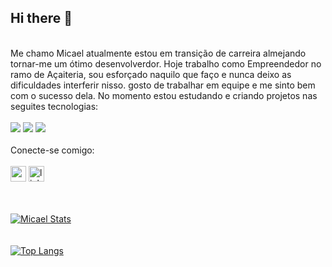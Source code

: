 ## Hi there 👋
<br>
Me chamo Micael atualmente estou em transição de carreira almejando tornar-me um ótimo desenvolverdor. Hoje trabalho como Empreendedor no ramo de Açaiteria, sou esforçado naquilo que faço e nunca deixo as dificuldades interferir nisso. gosto de trabalhar em equipe e me sinto bem com o sucesso dela. No momento estou estudando e criando projetos nas seguites tecnologias:
<br>
<br>
<img src="https://img.shields.io/badge/HTML-239120?style=for-the-badge&logo=html5&logoColor=white">
<img src="https://img.shields.io/badge/CSS-239120?&style=for-the-badge&logo=css3&logoColor=white">
<img src="https://img.shields.io/badge/JavaScript-F7DF1E?style=for-the-badge&logo=javascript&logoColor=black">
<br>
<br>
Conecte-se comigo:
<br>
<br>
<a href="https://mmjdamaceno@gmail.com"><img width="25" height="25" src="https://img.icons8.com/material-outlined/24/new-post.png" alt="new-post"/></a> 
<a href="https://www.linkedin.com/in/
micael-damaceno
"><img width="25" height="25" src="https://img.icons8.com/ios-filled/50/linkedin.png" alt="linkedin"/></a>
<br>
<br>
<br>

[![Micael Stats](https://github-readme-stats.vercel.app/api?username=MicaelMarcos13)](https://github.com/anuraghazra/github-readme-stats)
<br>
<br>
<br>
[![Top Langs](https://github-readme-stats.vercel.app/api/top-langs/?username=MicaelMarcos13)](https://github.com/anuraghazra/github-readme-stats)


